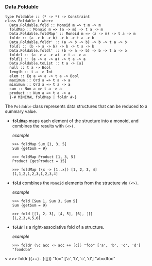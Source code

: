 ### [Data.Foldable](https://hackage.haskell.org/package/base-4.19.0.0/docs/Data-Foldable.html)

```
type Foldable :: (* -> *) -> Constraint
class Foldable t where
  Data.Foldable.fold :: Monoid m => t m -> m
  foldMap :: Monoid m => (a -> m) -> t a -> m
  Data.Foldable.foldMap' :: Monoid m => (a -> m) -> t a -> m
  foldr :: (a -> b -> b) -> b -> t a -> b
  Data.Foldable.foldr' :: (a -> b -> b) -> b -> t a -> b
  foldl :: (b -> a -> b) -> b -> t a -> b
  Data.Foldable.foldl' :: (b -> a -> b) -> b -> t a -> b
  foldr1 :: (a -> a -> a) -> t a -> a
  foldl1 :: (a -> a -> a) -> t a -> a
  Data.Foldable.toList :: t a -> [a]
  null :: t a -> Bool
  length :: t a -> Int
  elem :: Eq a => a -> t a -> Bool
  maximum :: Ord a => t a -> a
  minimum :: Ord a => t a -> a
  sum :: Num a => t a -> a
  product :: Num a => t a -> a
  {-# MINIMAL foldMap | foldr #-}
```

The `Foldable` class represents data structures that can be reduced to a summary value.

* **`foldMap`** maps each element of the structure into a monoid, and combines the results with `(<>)`.

  *example*

  ```
  >>> foldMap Sum [1, 3, 5]
  Sum {getSum = 9}

  >>> foldMap Product [1, 3, 5]
  Product {getProduct = 15}

  >>> foldMap (\x -> [1..x]) [1, 2, 3, 4]
  [1,1,2,1,2,3,1,2,3,4]
  ```

* **`fold`** combines the `Monoid` elements from the structure via `(<>)`.

  *example*

  ```
  >>> fold [Sum 1, Sum 3, Sum 5]
  Sum {getSum = 9}

  >>> fold [[1, 2, 3], [4, 5], [6], []]
  [1,2,3,4,5,6]
  ```

* **`foldr`** is a right-associative fold of a structure.

  *example*

  ```
  >>> foldr (\c acc -> acc ++ [c]) "foo" ['a', 'b', 'c', 'd']
  "foodcba"

 v >>> foldr ((++) . (:[])) "foo" ['a', 'b', 'c', 'd']
  "abcdfoo"
  ```
